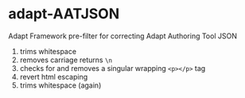 # adapt-AATJSON  
Adapt Framework pre-filter for correcting Adapt Authoring Tool JSON

1. trims whitespace 
2. removes carriage returns `\n`
3. checks for and removes a singular wrapping `<p></p>` tag
4. revert html escaping
5. trims whitespace (again)

